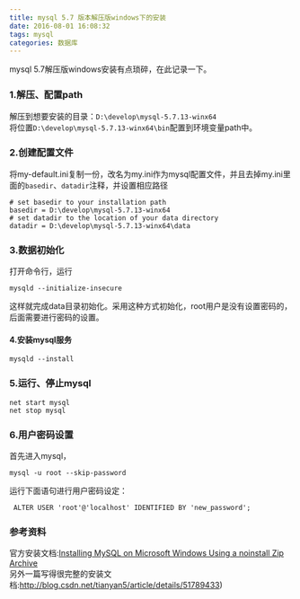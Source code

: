 ```yaml
---
title: mysql 5.7 版本解压版windows下的安装
date: 2016-08-01 16:08:32
tags: mysql		
categories: 数据库		
---
```

mysql 5.7解压版windows安装有点琐碎，在此记录一下。

### 1.解压、配置path     
解压到想要安装的目录：`D:\develop\mysql-5.7.13-winx64`      
将位置`D:\develop\mysql-5.7.13-winx64\bin`配置到环境变量path中。
### 2.创建配置文件      
将my-default.ini复制一份，改名为my.ini作为mysql配置文件，并且去掉my.ini里面的`basedir`、`datadir`注释，并设置相应路径        
```
# set basedir to your installation path
basedir = D:\develop\mysql-5.7.13-winx64
# set datadir to the location of your data directory
datadir = D:\develop\mysql-5.7.13-winx64\data
```
### 3.数据初始化       
打开命令行，运行
```
mysqld --initialize-insecure
```
这样就完成data目录初始化。采用这种方式初始化，root用户是没有设置密码的，
后面需要进行密码的设置。
#### 4.安装mysql服务     
```
mysqld --install
```
### 5.运行、停止mysql        
```
net start mysql
net stop mysql
```
### 6.用户密码设置
首先进入mysql，
```
mysql -u root --skip-password
```
运行下面语句进行用户密码设定：
```
 ALTER USER 'root'@'localhost' IDENTIFIED BY 'new_password';
```


### 参考资料
官方安装文档:[Installing MySQL on Microsoft Windows Using a noinstall Zip Archive](http://dev.mysql.com/doc/refman/5.7/en/windows-install-archive.html)     
另外一篇写得很完整的安装文档:http://blog.csdn.net/tianyan5/article/details/51789433)


